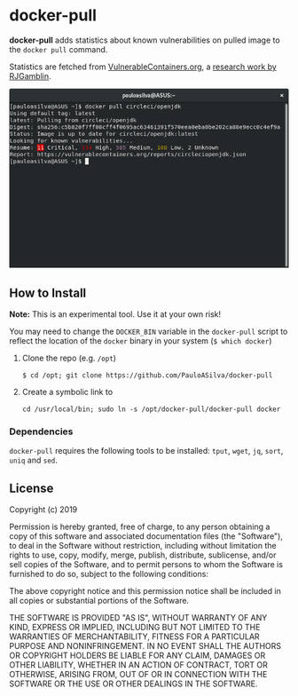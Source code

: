 docker-pull
===========

**docker-pull** adds statistics about known vulnerabilities on pulled image to
the `docker pull` command.

Statistics are fetched from [VulnerableContainers.org][1], a [research work by
RJGamblin][2].

![docker-pull](screenshot.png)

## How to Install

**Note:** This is an experimental tool. Use it at your own risk!

You may need to change the `DOCKER_BIN` variable in the `docker-pull` script to
reflect the location of the `docker` binary in your system (`$ which docker`)

1. Clone the repo (e.g. `/opt`)
   ```
   $ cd /opt; git clone https://github.com/PauloASilva/docker-pull
   ```
2. Create a symbolic link to
   ```
   cd /usr/local/bin; sudo ln -s /opt/docker-pull/docker-pull docker
   ```

### Dependencies

`docker-pull` requires the following tools to be installed: `tput`, `wget`,
`jq`, `sort`, `uniq` and `sed`.

## License

Copyright (c) 2019

Permission is hereby granted, free of charge, to any person obtaining a copy
of this software and associated documentation files (the "Software"), to deal
in the Software without restriction, including without limitation the rights
to use, copy, modify, merge, publish, distribute, sublicense, and/or sell
copies of the Software, and to permit persons to whom the Software is
furnished to do so, subject to the following conditions:

The above copyright notice and this permission notice shall be included in
all copies or substantial portions of the Software.

THE SOFTWARE IS PROVIDED "AS IS", WITHOUT WARRANTY OF ANY KIND, EXPRESS OR
IMPLIED, INCLUDING BUT NOT LIMITED TO THE WARRANTIES OF MERCHANTABILITY,
FITNESS FOR A PARTICULAR PURPOSE AND NONINFRINGEMENT.  IN NO EVENT SHALL THE
AUTHORS OR COPYRIGHT HOLDERS BE LIABLE FOR ANY CLAIM, DAMAGES OR OTHER
LIABILITY, WHETHER IN AN ACTION OF CONTRACT, TORT OR OTHERWISE, ARISING FROM,
OUT OF OR IN CONNECTION WITH THE SOFTWARE OR THE USE OR OTHER DEALINGS IN
THE SOFTWARE.

[1]: https://vulnerablecontainers.org/
[2]: https://www.kennasecurity.com/one-fifth-of-the-most-used-docker-containers-have-at-least-one-critical-vulnerability
